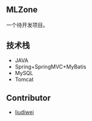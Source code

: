 ## MLZone

一个待开发项目。

## 技术栈

- JAVA
- Spring+SpringMVC+MyBatis
- MySQL
- Tomcat

## Contributor

- [liudiwei](http://www.csuldw.com)